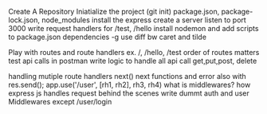 Create A Repository
Iniatialize the project (git init)
package.json, package-lock.json, node_modules
install the express
create a server
listen to port 3000
write request handlers for /test, /hello
install nodemon and add scripts to package.json
dependencies
-g use
diff bw caret and tilde 

Play with routes and route handlers ex. /, /hello, /test
order of routes matters
test api calls in postman
write logic to handle all api call get,put,post, delete


handling mutiple route handlers
next()
next functions and error also with res.send();
app.use('/user', [rh1, rh2], rh3, rh4)
what is middlewares? 
how express js handles request behind the scenes
write dummt auth and user Middlewares except /user/login